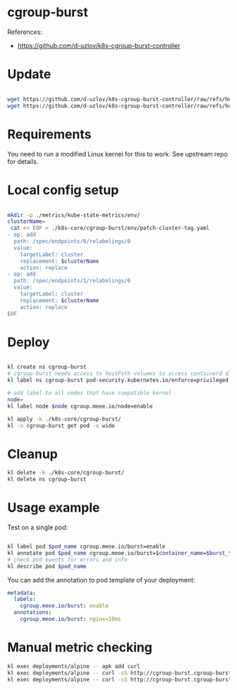 
# cgroup-burst

References:
- https://github.com/d-uzlov/k8s-cgroup-burst-controller

# Update

```bash

wget https://github.com/d-uzlov/k8s-cgroup-burst-controller/raw/refs/heads/main/deployment/daemonset.yaml -O k8s-core/cgroup-burst/daemonset.yaml
wget https://github.com/d-uzlov/k8s-cgroup-burst-controller/raw/refs/heads/main/deployment/rbac.yaml -O k8s-core/cgroup-burst/rbac.yaml

```

# Requirements

You need to run a modified Linux kernel for this to work.
See upstream repo for details.

# Local config setup

```bash

mkdir -p ./metrics/kube-state-metrics/env/
clusterName=
 cat << EOF > ./k8s-core/cgroup-burst/env/patch-cluster-tag.yaml
- op: add
  path: /spec/endpoints/0/relabelings/0
  value:
    targetLabel: cluster
    replacement: $clusterName
    action: replace
- op: add
  path: /spec/endpoints/1/relabelings/0
  value:
    targetLabel: cluster
    replacement: $clusterName
    action: replace
EOF

```

# Deploy

```bash

kl create ns cgroup-burst
# cgroup-burst needs access to hostPath volumes to access containerd directly
kl label ns cgroup-burst pod-security.kubernetes.io/enforce=privileged

# add label to all nodes that have compatible kernel
node=
kl label node $node cgroup.meoe.io/node=enable

kl apply -k ./k8s-core/cgroup-burst/
kl -n cgroup-burst get pod -o wide

```

# Cleanup

```bash
kl delete -k ./k8s-core/cgroup-burst/
kl delete ns cgroup-burst
```

# Usage example

Test on a single pod:

```bash

kl label pod $pod_name cgroup.meoe.io/burst=enable
kl annotate pod $pod_name cgroup.meoe.io/burst=$container_name=$burst_time
# check pod events for errors and info
kl describe pod $pod_name

```

You can add the annotation to pod template of your deployment:

```yaml
metadata:
  labels:
    cgroup.meoe.io/burst: enable
  annotations:
    cgroup.meoe.io/burst: nginx=10ms
```

# Manual metric checking

```bash
kl exec deployments/alpine -- apk add curl
kl exec deployments/alpine -- curl -sS http://cgroup-burst.cgroup-burst:2112/metrics > ./cgroup-burst-own-metrics.log
kl exec deployments/alpine -- curl -sS http://cgroup-burst.cgroup-burst:2112/container_metrics > ./cgroup-burst-metrics.log
```
